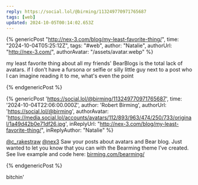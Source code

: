 ```yaml
---
reply: https://social.lol/@birming/113249770971765687
tags: [web]
updated: 2024-10-05T00:14:02.653Z
---
```


{% genericPost "http://nex-3.com/blog/my-least-favorite-thing/",
    time: "2024-10-04T05:25:12Z",
    tags: "#web",
    author: "Natalie",
    authorUrl: "http://nex-3.com/",
    authorAvatar: "/assets/avatar.webp" %}
  <p>
    my least favorite thing about all my friends' BearBlogs is the total lack of
    avatars. if I don't have a fursona or selfie or silly little guy next to a
    post who I can imagine reading it to me, what's even the point
  </p>
{% endgenericPost %}

{% genericPost 'https://social.lol/@birming/113249770971765687',
     time: '2024-10-04T22:06:00.000Z',
     author: 'Robert Birming',
     authorUrl: 'https://social.lol/@birming',
     authorAvatar: 'https://media.social.lol/accounts/avatars/112/893/963/474/250/733/original/1a49d42b0e71df26.jpg',
     inReplyUrl: "http://nex-3.com/blog/my-least-favorite-thing/",
     inReplyAuthor: "Natalie" %}
  <p><span class="h-card" translate="no"><a href="https://social.lol/@c_rakestraw@teal.social" class="u-url" title="@c_rakestraw@teal.social">@<span>c_rakestraw</span></a></span> <span class="h-card" translate="no"><a href="https://social.lol/@nex3@mastodon.social" class="u-url" title="@nex3@mastodon.social">@<span>nex3</span></a></span> Saw your posts about avatars and Bear blog. Just wanted to let you know that you can with the Bearming theme I’ve created. See live example and code here: <a href="https://birming.com/bearming/" target="_blank" rel="nofollow noopener noreferrer" translate="no" title="https://birming.com/bearming/">birming.com/bearming/</a></p>
{% endgenericPost %}

bitchin'
